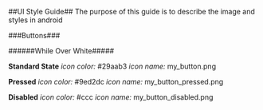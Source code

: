 ##UI Style Guide##
The purpose of this guide is to describe the image and styles in android

###Buttons###



######While Over White#####

**Standard State**
_icon color:_ #29aab3
_icon name:_ my_button.png

**Pressed**
_icon color:_ #9ed2dc
_icon name:_ my_button_pressed.png

**Disabled**
_icon color:_ #ccc
_icon name:_ my_button_disabled.png



